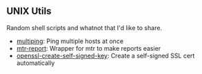 ## UNIX Utils

Random shell scripts and whatnot that I'd like to share.


- [multiping](multiping.md): Ping multiple hosts at once
- [mtr-report](mtr-report.md): Wrapper for mtr to make reports easier
- [openssl-create-self-signed-key](openssl-create-self-signed-key.md): Create a self-signed SSL cert automatically


